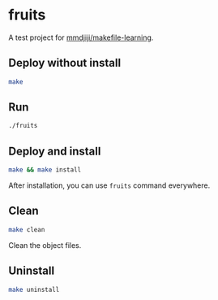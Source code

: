 # fruits
A test project for [mmdjiji/makefile-learning](https://github.com/mmdjiji/makefile-learning).

## Deploy without install
```sh
make
```

## Run
```sh
./fruits
```

## Deploy and install
```sh
make && make install
```
After installation, you can use `fruits` command everywhere.

## Clean
```sh
make clean
```
Clean the object files.

## Uninstall
```sh
make uninstall
```
